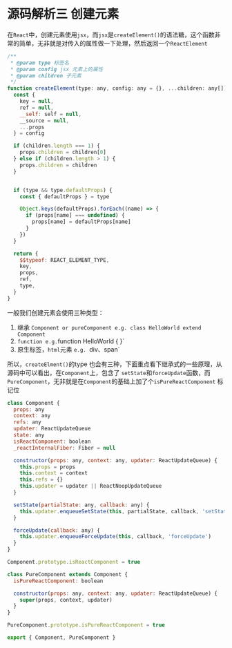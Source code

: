 # 源码解析三  创建元素
在`React`中，创建元素使用`jsx`，而`jsx`是`createElement()`的语法糖，这个函数非常的简单，无非就是对传入的属性做一下处理，然后返回一个`ReactElement`

``` javascript
/**
 * @param type 标签名
 * @param config jsx 元素上的属性
 * @param children 子元素
 */
function createElement(type: any, config: any = {}, ...children: any[]): ReactElement {
  const {
    key = null,
    ref = null,
    __self: self = null,
    __source = null,
    ...props
  } = config

  if (children.length === 1) {
    props.children = children[0]
  } else if (children.length > 1) {
    props.children = children
  }


  if (type && type.defaultProps) {
    const { defaultProps } = type

    Object.keys(defaultProps).forEach((name) => {
      if (props[name] === undefined) {
        props[name] = defaultProps[name]
      }
    })
  }

  return {
    $$typeof: REACT_ELEMENT_TYPE,
    key,
    props,
    ref,
    type,
  }
}
```

一般我们创建元素会使用三种类型：
1. 继承 `Component or pureComponent e.g. class HelloWorld extend Component`
2. `function e.g.`function HelloWorld { }`
3. 原生标签，`html`元素 `e.g. `div、span`

所以，`createElment()`的type 也会有三种，下面重点看下继承式的一些原理，从源码中可以看出，在`Component`上，包含了 `setState`和`forceUpdate`函数，而`PureComponent`，无非就是在`Component`的基础上加了个`isPureReactComponent` 标记位

``` javascript
class Component {
  props: any
  context: any
  refs: any
  updater: ReactUpdateQueue
  state: any
  isReactComponent: boolean
  _reactInternalFiber: Fiber = null

  constructor(props: any, context: any, updater: ReactUpdateQueue) {
    this.props = props
    this.context = context
    this.refs = {}
    this.updater = updater || ReactNoopUpdateQueue
  }

  setState(partialState: any, callback: any) {
    this.updater.enqueueSetState(this, partialState, callback, 'setState')
  }

  forceUpdate(callback: any) {
    this.updater.enqueueForceUpdate(this, callback, 'forceUpdate')
  }
}

Component.prototype.isReactComponent = true

class PureComponent extends Component {
  isPureReactComponent: boolean

  constructor(props: any, context: any, updater: ReactUpdateQueue) {
    super(props, context, updater)
  }
}

PureComponent.prototype.isPureReactComponent = true

export { Component, PureComponent }
```





